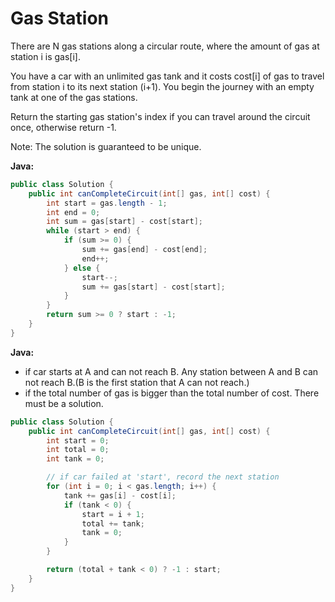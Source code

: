 # Gas Station

There are N gas stations along a circular route, where the amount of gas at station i is gas[i].

You have a car with an unlimited gas tank and it costs cost[i] of gas to travel from station i to its next station (i+1). You begin the journey with an empty tank at one of the gas stations.

Return the starting gas station's index if you can travel around the circuit once, otherwise return -1.

Note:
The solution is guaranteed to be unique.

**Java:**
```java
public class Solution {
    public int canCompleteCircuit(int[] gas, int[] cost) {
        int start = gas.length - 1;
        int end = 0;
        int sum = gas[start] - cost[start];
        while (start > end) {
            if (sum >= 0) {
                sum += gas[end] - cost[end];
                end++;
            } else {
                start--;
                sum += gas[start] - cost[start];
            }
        }
        return sum >= 0 ? start : -1;
    }
}
```

**Java:**
- if car starts at A and can not reach B. Any station between A and B can not reach B.(B is the first station that A can not reach.)
- if the total number of gas is bigger than the total number of cost. There must be a solution.
```java
public class Solution {
    public int canCompleteCircuit(int[] gas, int[] cost) {
        int start = 0;
        int total = 0;
        int tank = 0;

        // if car failed at 'start', record the next station
        for (int i = 0; i < gas.length; i++) {
            tank += gas[i] - cost[i];
            if (tank < 0) {
                start = i + 1;
                total += tank;
                tank = 0;
            }
        }

        return (total + tank < 0) ? -1 : start;
    }
}
```
